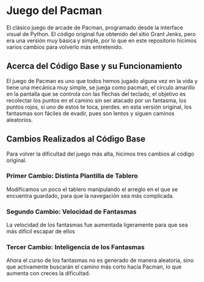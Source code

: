 # Juego del Pacman
El clásico juego de arcade de Pacman, programado desde la interface visual de Python. El código original fue obtenido del sitio Grant Jenks, pero era una versión muy básica y simple, por lo que en este repositorio hicimos varios cambios para volverlo más entretenido.
## Acerca del Código Base y su Funcionamiento
El juego de Pacman es uno que todos hemos jugado alguna vez en la vida y tiene una mecánica muy simple, se juega como pacman, el círculo amarillo en la pantalla que se controla con las flechas del teclado, el objetivo es recolectar los puntos en el camino sin ser atacado por un fantasma, los puntos rojos, si uno de estos te toca, pierdes. en esta versión original, los fantasmas son fáciles de evadir, pues son lentos y siguen caminos aleatorios.
## Cambios Realizados al Código Base
Para volver la dificultad del juego más alta, hicimos tres cambios al código original.
### Primer Cambio: Distinta Plantilla de Tablero
Modificamos un poco el tablero manipulando el arreglo en el que se encuentra guardado, para que la navegación sea más complicada.
### Segundo Cambio: Velocidad de Fantasmas
La velocidad de los fantasmas fue aumentada ligeramente para que sea más difícil escapar de ellos
### Tercer Cambio: Inteligencia de los Fantasmas
Ahora el curso de los fantasmas no es generado de manera aleatoria, sino que activamente buscarán el camino más corto hacia Pacman, lo que aumenta con creces la dificultad.
